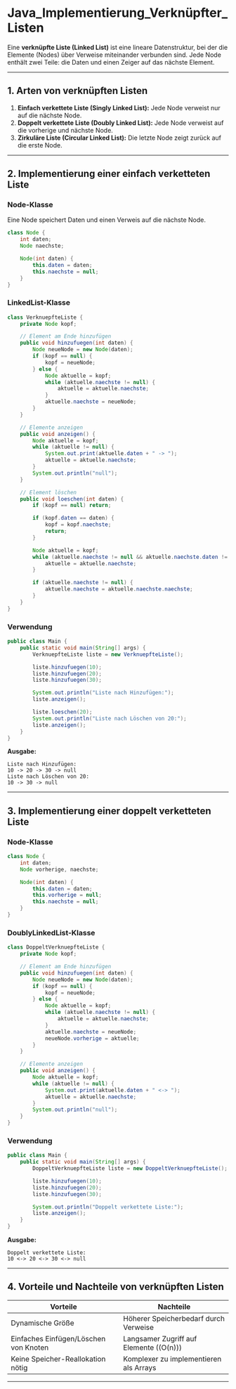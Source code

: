 
# Java_Implementierung_Verknüpfter_Listen

Eine **verknüpfte Liste (Linked List)** ist eine lineare Datenstruktur, bei der die Elemente (Nodes) über Verweise miteinander verbunden sind. Jede Node enthält zwei Teile: die Daten und einen Zeiger auf das nächste Element.

---

## **1. Arten von verknüpften Listen**
1. **Einfach verkettete Liste (Singly Linked List):** Jede Node verweist nur auf die nächste Node.
2. **Doppelt verkettete Liste (Doubly Linked List):** Jede Node verweist auf die vorherige und nächste Node.
3. **Zirkuläre Liste (Circular Linked List):** Die letzte Node zeigt zurück auf die erste Node.

---

## **2. Implementierung einer einfach verketteten Liste**

### **Node-Klasse**
Eine Node speichert Daten und einen Verweis auf die nächste Node.
```java
class Node {
    int daten;
    Node naechste;

    Node(int daten) {
        this.daten = daten;
        this.naechste = null;
    }
}
```

### **LinkedList-Klasse**
```java
class VerknuepfteListe {
    private Node kopf;

    // Element am Ende hinzufügen
    public void hinzufuegen(int daten) {
        Node neueNode = new Node(daten);
        if (kopf == null) {
            kopf = neueNode;
        } else {
            Node aktuelle = kopf;
            while (aktuelle.naechste != null) {
                aktuelle = aktuelle.naechste;
            }
            aktuelle.naechste = neueNode;
        }
    }

    // Elemente anzeigen
    public void anzeigen() {
        Node aktuelle = kopf;
        while (aktuelle != null) {
            System.out.print(aktuelle.daten + " -> ");
            aktuelle = aktuelle.naechste;
        }
        System.out.println("null");
    }

    // Element löschen
    public void loeschen(int daten) {
        if (kopf == null) return;

        if (kopf.daten == daten) {
            kopf = kopf.naechste;
            return;
        }

        Node aktuelle = kopf;
        while (aktuelle.naechste != null && aktuelle.naechste.daten != daten) {
            aktuelle = aktuelle.naechste;
        }

        if (aktuelle.naechste != null) {
            aktuelle.naechste = aktuelle.naechste.naechste;
        }
    }
}
```

### **Verwendung**
```java
public class Main {
    public static void main(String[] args) {
        VerknuepfteListe liste = new VerknuepfteListe();

        liste.hinzufuegen(10);
        liste.hinzufuegen(20);
        liste.hinzufuegen(30);

        System.out.println("Liste nach Hinzufügen:");
        liste.anzeigen();

        liste.loeschen(20);
        System.out.println("Liste nach Löschen von 20:");
        liste.anzeigen();
    }
}
```

**Ausgabe:**
```
Liste nach Hinzufügen:
10 -> 20 -> 30 -> null
Liste nach Löschen von 20:
10 -> 30 -> null
```

---

## **3. Implementierung einer doppelt verketteten Liste**
### **Node-Klasse**
```java
class Node {
    int daten;
    Node vorherige, naechste;

    Node(int daten) {
        this.daten = daten;
        this.vorherige = null;
        this.naechste = null;
    }
}
```

### **DoublyLinkedList-Klasse**
```java
class DoppeltVerknuepfteListe {
    private Node kopf;

    // Element am Ende hinzufügen
    public void hinzufuegen(int daten) {
        Node neueNode = new Node(daten);
        if (kopf == null) {
            kopf = neueNode;
        } else {
            Node aktuelle = kopf;
            while (aktuelle.naechste != null) {
                aktuelle = aktuelle.naechste;
            }
            aktuelle.naechste = neueNode;
            neueNode.vorherige = aktuelle;
        }
    }

    // Elemente anzeigen
    public void anzeigen() {
        Node aktuelle = kopf;
        while (aktuelle != null) {
            System.out.print(aktuelle.daten + " <-> ");
            aktuelle = aktuelle.naechste;
        }
        System.out.println("null");
    }
}
```

### **Verwendung**
```java
public class Main {
    public static void main(String[] args) {
        DoppeltVerknuepfteListe liste = new DoppeltVerknuepfteListe();

        liste.hinzufuegen(10);
        liste.hinzufuegen(20);
        liste.hinzufuegen(30);

        System.out.println("Doppelt verkettete Liste:");
        liste.anzeigen();
    }
}
```

**Ausgabe:**
```
Doppelt verkettete Liste:
10 <-> 20 <-> 30 <-> null
```

---

## **4. Vorteile und Nachteile von verknüpften Listen**

| **Vorteile**                          | **Nachteile**                             |
|---------------------------------------|------------------------------------------|
| Dynamische Größe                      | Höherer Speicherbedarf durch Verweise    |
| Einfaches Einfügen/Löschen von Knoten | Langsamer Zugriff auf Elemente (\(O(n)\)) |
| Keine Speicher-Reallokation nötig     | Komplexer zu implementieren als Arrays   |

---


